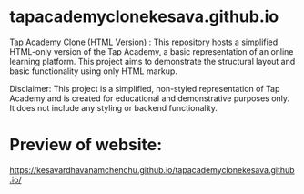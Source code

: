 # tapacademyclonekesava.github.io
Tap Academy Clone (HTML Version)  : This repository hosts a simplified HTML-only version of the Tap Academy, a basic representation of an online learning platform.
This project aims to demonstrate the structural layout and basic functionality using only HTML markup.

Disclaimer:
This project is a simplified, non-styled representation of Tap Academy and is created for educational and demonstrative purposes only. 
It does not include any styling or backend functionality.

# Preview of website:
https://kesavardhavanamchenchu.github.io/tapacademyclonekesava.github.io/

